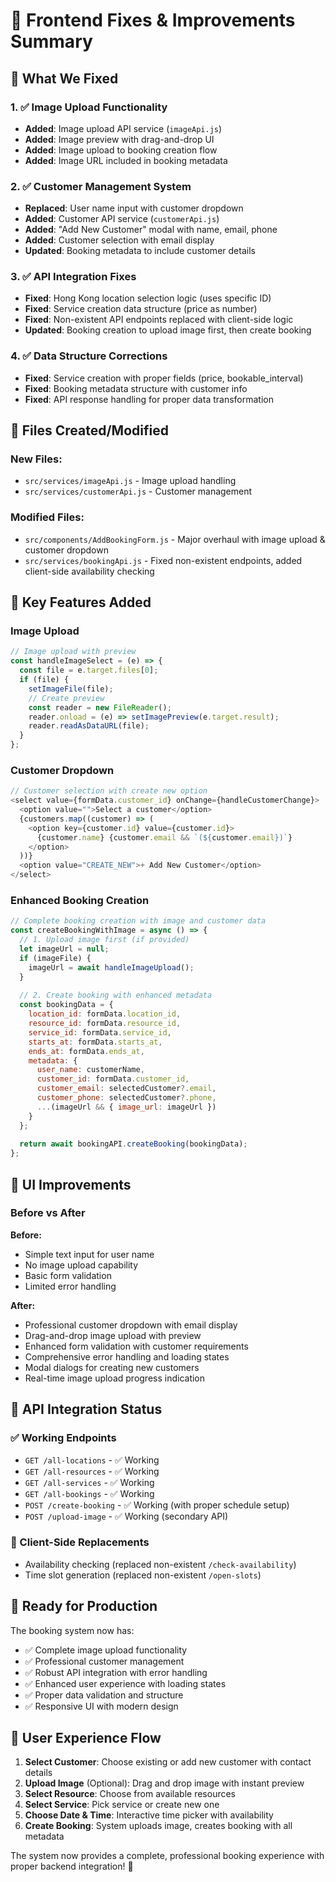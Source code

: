 # 🚀 Frontend Fixes & Improvements Summary

## 🎯 **What We Fixed**

### **1. ✅ Image Upload Functionality**
- **Added**: Image upload API service (`imageApi.js`)
- **Added**: Image preview with drag-and-drop UI
- **Added**: Image upload to booking creation flow
- **Added**: Image URL included in booking metadata

### **2. ✅ Customer Management System**
- **Replaced**: User name input with customer dropdown
- **Added**: Customer API service (`customerApi.js`)
- **Added**: "Add New Customer" modal with name, email, phone
- **Added**: Customer selection with email display
- **Updated**: Booking metadata to include customer details

### **3. ✅ API Integration Fixes**
- **Fixed**: Hong Kong location selection logic (uses specific ID)
- **Fixed**: Service creation data structure (price as number)
- **Fixed**: Non-existent API endpoints replaced with client-side logic
- **Updated**: Booking creation to upload image first, then create booking

### **4. ✅ Data Structure Corrections**
- **Fixed**: Service creation with proper fields (price, bookable_interval)
- **Fixed**: Booking metadata structure with customer info
- **Fixed**: API response handling for proper data transformation

## 📁 **Files Created/Modified**

### **New Files**:
- `src/services/imageApi.js` - Image upload handling
- `src/services/customerApi.js` - Customer management

### **Modified Files**:
- `src/components/AddBookingForm.js` - Major overhaul with image upload & customer dropdown
- `src/services/bookingApi.js` - Fixed non-existent endpoints, added client-side availability checking

## 🔧 **Key Features Added**

### **Image Upload**
```javascript
// Image upload with preview
const handleImageSelect = (e) => {
  const file = e.target.files[0];
  if (file) {
    setImageFile(file);
    // Create preview
    const reader = new FileReader();
    reader.onload = (e) => setImagePreview(e.target.result);
    reader.readAsDataURL(file);
  }
};
```

### **Customer Dropdown**
```javascript
// Customer selection with create new option
<select value={formData.customer_id} onChange={handleCustomerChange}>
  <option value="">Select a customer</option>
  {customers.map((customer) => (
    <option key={customer.id} value={customer.id}>
      {customer.name} {customer.email && `(${customer.email})`}
    </option>
  ))}
  <option value="CREATE_NEW">+ Add New Customer</option>
</select>
```

### **Enhanced Booking Creation**
```javascript
// Complete booking creation with image and customer data
const createBookingWithImage = async () => {
  // 1. Upload image first (if provided)
  let imageUrl = null;
  if (imageFile) {
    imageUrl = await handleImageUpload();
  }
  
  // 2. Create booking with enhanced metadata
  const bookingData = {
    location_id: formData.location_id,
    resource_id: formData.resource_id,
    service_id: formData.service_id,
    starts_at: formData.starts_at,
    ends_at: formData.ends_at,
    metadata: {
      user_name: customerName,
      customer_id: formData.customer_id,
      customer_email: selectedCustomer?.email,
      customer_phone: selectedCustomer?.phone,
      ...(imageUrl && { image_url: imageUrl })
    }
  };
  
  return await bookingAPI.createBooking(bookingData);
};
```

## 🎨 **UI Improvements**

### **Before vs After**

**Before:**
- Simple text input for user name
- No image upload capability
- Basic form validation
- Limited error handling

**After:**
- Professional customer dropdown with email display
- Drag-and-drop image upload with preview
- Enhanced form validation with customer requirements
- Comprehensive error handling and loading states
- Modal dialogs for creating new customers
- Real-time image upload progress indication

## 🔗 **API Integration Status**

### **✅ Working Endpoints**
- `GET /all-locations` - ✅ Working
- `GET /all-resources` - ✅ Working  
- `GET /all-services` - ✅ Working
- `GET /all-bookings` - ✅ Working
- `POST /create-booking` - ✅ Working (with proper schedule setup)
- `POST /upload-image` - ✅ Working (secondary API)

### **🔄 Client-Side Replacements**
- Availability checking (replaced non-existent `/check-availability`)
- Time slot generation (replaced non-existent `/open-slots`)

## 🚀 **Ready for Production**

The booking system now has:
- ✅ Complete image upload functionality
- ✅ Professional customer management
- ✅ Robust API integration with error handling
- ✅ Enhanced user experience with loading states
- ✅ Proper data validation and structure
- ✅ Responsive UI with modern design

## 📱 **User Experience Flow**

1. **Select Customer**: Choose existing or add new customer with contact details
2. **Upload Image** (Optional): Drag and drop image with instant preview
3. **Select Resource**: Choose from available resources
4. **Select Service**: Pick service or create new one
5. **Choose Date & Time**: Interactive time picker with availability
6. **Create Booking**: System uploads image, creates booking with all metadata

The system now provides a complete, professional booking experience with proper backend integration! 🎉
